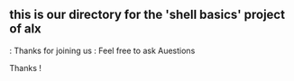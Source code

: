 ## this is our directory for the 'shell basics' project of alx 

: Thanks for joining us 
: Feel free to ask Auestions

Thanks !
